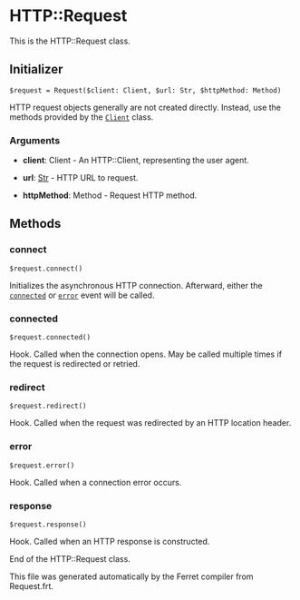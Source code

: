 # HTTP::Request

This is the HTTP::Request class.




## Initializer

```
$request = Request($client: Client, $url: Str, $httpMethod: Method)
```

HTTP request objects generally are not created directly. Instead, use the
methods provided by the [`Client`](Client.md) class.


### Arguments

* __client__: Client - An HTTP::Client, representing the user agent.

* __url__: [Str](/doc/std/String.md) - HTTP URL to request.

* __httpMethod__: Method - Request HTTP method.

## Methods

### connect

```
$request.connect()
```

Initializes the asynchronous HTTP connection.
Afterward, either the [`connected`](#connected) or [`error`](#connected)
event will be called.





### connected

```
$request.connected()
```

Hook. Called when the connection opens.
May be called multiple times if the request is redirected or retried.





### redirect

```
$request.redirect()
```

Hook. Called when the request was redirected by an HTTP location header.





### error

```
$request.error()
```

Hook. Called when a connection error occurs.





### response

```
$request.response()
```

Hook. Called when an HTTP response is constructed.





End of the HTTP::Request class.

This file was generated automatically by the Ferret compiler from
Request.frt.